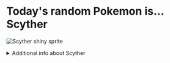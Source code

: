 # Today's random Pokemon is... Scyther

![Scyther shiny sprite](https://raw.githubusercontent.com/PokeAPI/sprites/master/sprites/pokemon/shiny/123.png)

<details>
<summary>Additional info about Scyther</summary>

| srpite type | image |
|------|------|
| back_default | ![Scyther back_default sprite](https://raw.githubusercontent.com/PokeAPI/sprites/master/sprites/pokemon/back/123.png) |
| back_female | ![Scyther back_female sprite](https://raw.githubusercontent.com/PokeAPI/sprites/master/sprites/pokemon/back/female/123.png) |
| back_shiny | ![Scyther back_shiny sprite](https://raw.githubusercontent.com/PokeAPI/sprites/master/sprites/pokemon/back/shiny/123.png) |
| back_shiny_female | ![Scyther back_shiny_female sprite](https://raw.githubusercontent.com/PokeAPI/sprites/master/sprites/pokemon/back/shiny/female/123.png) |
| front_default | ![Scyther front_default sprite](https://raw.githubusercontent.com/PokeAPI/sprites/master/sprites/pokemon/123.png) |
| front_female | ![Scyther front_female sprite](https://raw.githubusercontent.com/PokeAPI/sprites/master/sprites/pokemon/female/123.png) |
| front_shiny_female | ![Scyther front_shiny_female sprite](https://raw.githubusercontent.com/PokeAPI/sprites/master/sprites/pokemon/shiny/female/123.png) | </details>
